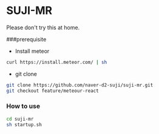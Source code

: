 # SUJI-MR
Please don't try this at home.

###prerequisite
- Install meteor
```sh
curl https://install.meteor.com/ | sh
```
- git clone
```sh
git clone https://github.com/naver-d2-suji/suji-mr.git
git checkout feature/meteour-react
```

### How to use
```sh
cd suji-mr
sh startup.sh
```

